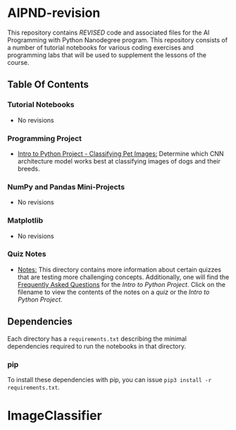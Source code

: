 # AIPND-revision
This repository contains _REVISED_ code and associated files for the AI Programming with Python Nanodegree program. This repository consists of a number of tutorial notebooks for various coding exercises and programming labs that will be used to supplement the lessons of the course.

## Table Of Contents

### Tutorial Notebooks
* No revisions

### Programming Project
* [Intro to Python Project - Classifying Pet Images:](https://github.com/udacity/AIPND-revision/tree/master/intropyproject-classify-pet-images "Classifying Pet Images Project") Determine which CNN architecture model works best at classifying images of dogs and their breeds.

### NumPy and Pandas Mini-Projects
* No revisions 

### Matplotlib
* No revisions 

### Quiz Notes
* [Notes:](https://github.com/udacity/AIPND-revision/tree/master/notes "Notes") This directory contains more information about certain quizzes that are testing more challenging concepts. Additionally, one will find the [Frequently Asked Questions](https://github.com/udacity/AIPND-revision/blob/master/notes/project_intro-to-python.md) for the _Intro to Python Project_. Click on the filename to view the contents of the notes on a _quiz_ or the _Intro to Python Project_.

## Dependencies

Each directory has a `requirements.txt` describing the minimal dependencies required to run the notebooks in that directory.

### pip

To install these dependencies with pip, you can issue `pip3 install -r requirements.txt`.

# ImageClassifier
